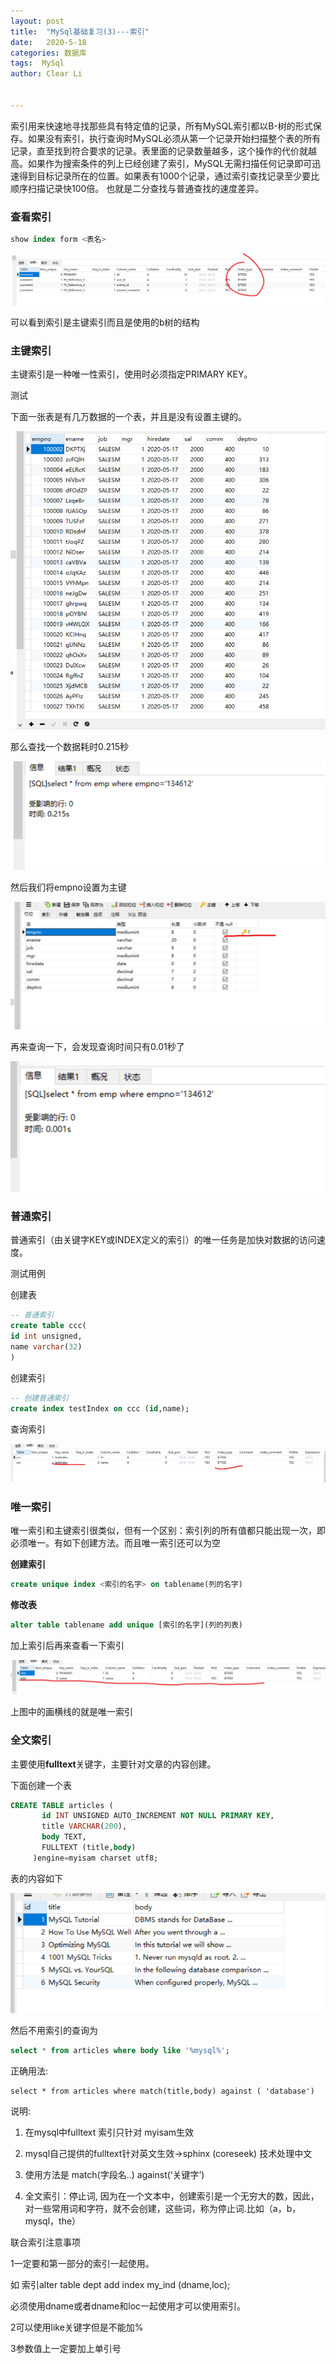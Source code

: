 ```yaml
---
layout: post
title:  "MySql基础复习(3)---索引"
date:   2020-5-18
categories: 数据库
tags:  MySql
author: Clear Li


---
```








索引用来快速地寻找那些具有特定值的记录，所有MySQL索引都以B-树的形式保存。如果没有索引，执行查询时MySQL必须从第一个记录开始扫描整个表的所有记录，直至找到符合要求的记录。表里面的记录数量越多，这个操作的代价就越高。如果作为搜索条件的列上已经创建了索引，MySQL无需扫描任何记录即可迅速得到目标记录所在的位置。如果表有1000个记录，通过索引查找记录至少要比顺序扫描记录快100倍。 也就是二分查找与普通查找的速度差异。











### 查看索引

```sql
show index form <表名>
```

![image-20200518121254594](/img/image-20200518121254594.png)

可以看到索引是主键索引而且是使用的b树的结构



### 主键索引

主键索引是一种唯一性索引，使用时必须指定PRIMARY  KEY。

测试

下面一张表是有几万数据的一个表，并且是没有设置主键的。

![image-20200518115734057](/img/image-20200518115734057.png)

那么查找一个数据耗时0.215秒

![image-20200518115827994](/img/image-20200518115827994.png)



然后我们将empno设置为主键

![image-20200518120001857](/img/image-20200518120001857.png)

再来查询一下，会发现查询时间只有0.01秒了

![image-20200518120023276](/img/image-20200518120023276.png)



### 普通索引



普通索引（由关键字KEY或INDEX定义的索引）的唯一任务是加快对数据的访问速度。

测试用例

创建表

```sql
-- 普通索引
create table ccc(
id int unsigned,
name varchar(32)
)
```

创建索引

```sql
-- 创建普通索引
create index testIndex on ccc (id,name);
```

查询索引

![image-20200518122341444](/img/image-20200518122341444.png)



### 唯一索引



唯一索引和主键索引很类似，但有一个区别：索引列的所有值都只能出现一次，即必须唯一。有如下创建方法。而且唯一索引还可以为空

**创建索引**

```sql
create unique index <索引的名字> on tablename(列的名字)
```

**修改表**

```sql
alter table tablename add unique [索引的名字](列的列表)
```

加上索引后再来查看一下索引

![image-20200519181509508](/img/image-20200519181509508.png)

上图中的画横线的就是唯一索引



### 全文索引



主要使用**fulltext**关键字，主要针对文章的内容创建。

下面创建一个表

```sql
CREATE TABLE articles (
       id INT UNSIGNED AUTO_INCREMENT NOT NULL PRIMARY KEY,
       title VARCHAR(200),
       body TEXT,
       FULLTEXT (title,body)
     )engine=myisam charset utf8;


```

表的内容如下

![image-20200519191114685](/img/image-20200519191114685.png)

然后不用索引的查询为

```sql
select * from articles where body like '%mysql%'; 
```

正确用法:

```
select * from articles where match(title,body) against ( 'database')
```

说明:

1. 在mysql中fulltext 索引只针对 myisam生效

2. mysql自己提供的fulltext针对英文生效->sphinx (coreseek) 技术处理中文

3. 使用方法是 match(字段名..) against(‘关键字’)

4. 全文索引：停止词, 因为在一个文本中，创建索引是一个无穷大的数，因此，对一些常用词和字符，就不会创建，这些词，称为停止词.比如（a，b，mysql，the）



联合索引注意事项

1一定要和第一部分的索引一起使用。

如 索引alter table dept add index my_ind (dname,loc);

必须使用dname或者dname和loc一起使用才可以使用索引。

2可以使用like关键字但是不能加%

3参数值上一定要加上单引号